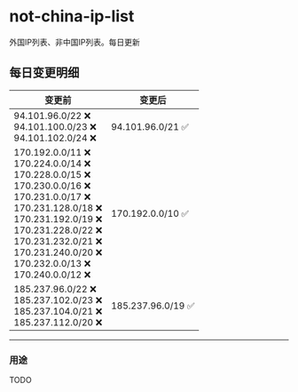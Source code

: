 # not-china-ip-list
外国IP列表、非中国IP列表。每日更新

每日变更明细
--------------------
|  变更前   | 变更后 |
|  ----  | ----  |
|  94.101.96.0/22 :x: <br> 94.101.100.0/23 :x: <br> 94.101.102.0/24 :x: <br> | 94.101.96.0/21 :white_check_mark: | 
|  170.192.0.0/11 :x: <br> 170.224.0.0/14 :x: <br> 170.228.0.0/15 :x: <br> 170.230.0.0/16 :x: <br> 170.231.0.0/17 :x: <br> 170.231.128.0/18 :x: <br> 170.231.192.0/19 :x: <br> 170.231.228.0/22 :x: <br> 170.231.232.0/21 :x: <br> 170.231.240.0/20 :x: <br> 170.232.0.0/13 :x: <br> 170.240.0.0/12 :x: <br> | 170.192.0.0/10 :white_check_mark: | 
|  185.237.96.0/22 :x: <br> 185.237.102.0/23 :x: <br> 185.237.104.0/21 :x: <br> 185.237.112.0/20 :x: <br> | 185.237.96.0/19 :white_check_mark: | 

--------------------
### 用途
TODO
